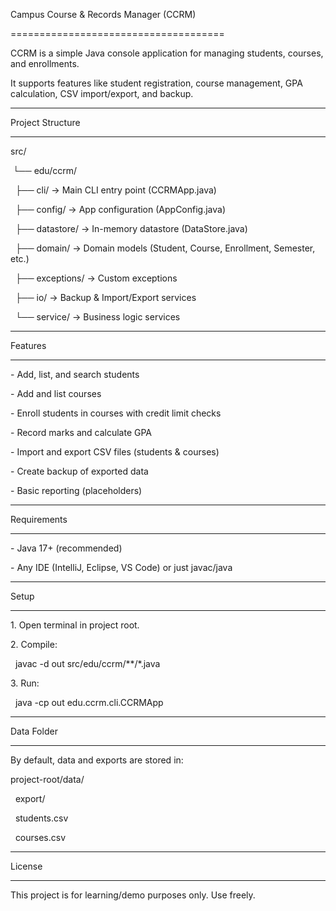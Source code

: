 Campus Course \& Records Manager (CCRM)

=====================================



CCRM is a simple Java console application for managing students, courses, and enrollments.

It supports features like student registration, course management, GPA calculation, CSV import/export, and backup.



-------------------------------------------------------

Project Structure

-------------------------------------------------------

src/

&nbsp;└── edu/ccrm/

&nbsp;     ├── cli/            -> Main CLI entry point (CCRMApp.java)

&nbsp;     ├── config/         -> App configuration (AppConfig.java)

&nbsp;     ├── datastore/      -> In-memory datastore (DataStore.java)

&nbsp;     ├── domain/         -> Domain models (Student, Course, Enrollment, Semester, etc.)

&nbsp;     ├── exceptions/     -> Custom exceptions

&nbsp;     ├── io/             -> Backup \& Import/Export services

&nbsp;     └── service/        -> Business logic services



-------------------------------------------------------

Features

-------------------------------------------------------

\- Add, list, and search students

\- Add and list courses

\- Enroll students in courses with credit limit checks

\- Record marks and calculate GPA

\- Import and export CSV files (students \& courses)

\- Create backup of exported data

\- Basic reporting (placeholders)



-------------------------------------------------------

Requirements

-------------------------------------------------------

\- Java 17+ (recommended)

\- Any IDE (IntelliJ, Eclipse, VS Code) or just javac/java



-------------------------------------------------------

Setup

-------------------------------------------------------

1\. Open terminal in project root.

2\. Compile:

&nbsp;  javac -d out src/edu/ccrm/\*\*/\*.java

3\. Run:

&nbsp;  java -cp out edu.ccrm.cli.CCRMApp



-------------------------------------------------------

Data Folder

-------------------------------------------------------

By default, data and exports are stored in:



project-root/data/

&nbsp;   export/

&nbsp;       students.csv

&nbsp;       courses.csv



-------------------------------------------------------

License

-------------------------------------------------------

This project is for learning/demo purposes only. Use freely.



